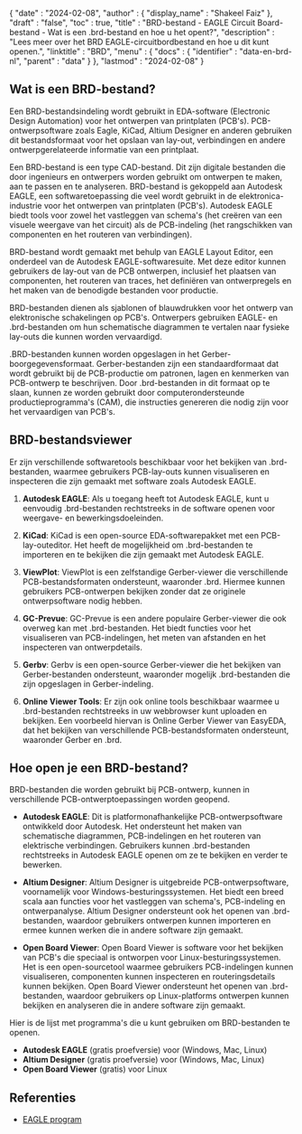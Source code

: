 {
  "date" : "2024-02-08",
  "author" : {
    "display_name" : "Shakeel Faiz"
},
  "draft" : "false",
  "toc" : true,
  "title" : "BRD-bestand - EAGLE Circuit Board-bestand - Wat is een .brd-bestand en hoe u het opent?",
  "description" : "Lees meer over het BRD EAGLE-circuitbordbestand en hoe u dit kunt openen.",
  "linktitle" : "BRD",
  "menu" : {
    "docs" : {
      "identifier" : "data-en-brd-nl",
      "parent" : "data"
}
},
  "lastmod" : "2024-02-08"
}

## Wat is een BRD-bestand?

Een BRD-bestandsindeling wordt gebruikt in EDA-software (Electronic Design Automation) voor het ontwerpen van printplaten (PCB's). PCB-ontwerpsoftware zoals Eagle, KiCad, Altium Designer en anderen gebruiken dit bestandsformaat voor het opslaan van lay-out, verbindingen en andere ontwerpgerelateerde informatie van een printplaat.

Een BRD-bestand is een type CAD-bestand. Dit zijn digitale bestanden die door ingenieurs en ontwerpers worden gebruikt om ontwerpen te maken, aan te passen en te analyseren. BRD-bestand is gekoppeld aan Autodesk EAGLE, een softwaretoepassing die veel wordt gebruikt in de elektronica-industrie voor het ontwerpen van printplaten (PCB's). Autodesk EAGLE biedt tools voor zowel het vastleggen van schema's (het creëren van een visuele weergave van het circuit) als de PCB-indeling (het rangschikken van componenten en het routeren van verbindingen).

BRD-bestand wordt gemaakt met behulp van EAGLE Layout Editor, een onderdeel van de Autodesk EAGLE-softwaresuite. Met deze editor kunnen gebruikers de lay-out van de PCB ontwerpen, inclusief het plaatsen van componenten, het routeren van traces, het definiëren van ontwerpregels en het maken van de benodigde bestanden voor productie.

BRD-bestanden dienen als sjablonen of blauwdrukken voor het ontwerp van elektronische schakelingen op PCB's. Ontwerpers gebruiken EAGLE- en .brd-bestanden om hun schematische diagrammen te vertalen naar fysieke lay-outs die kunnen worden vervaardigd.

.BRD-bestanden kunnen worden opgeslagen in het Gerber-boorgegevensformaat. Gerber-bestanden zijn een standaardformaat dat wordt gebruikt bij de PCB-productie om patronen, lagen en kenmerken van PCB-ontwerp te beschrijven. Door .brd-bestanden in dit formaat op te slaan, kunnen ze worden gebruikt door computerondersteunde productieprogramma's (CAM), die instructies genereren die nodig zijn voor het vervaardigen van PCB's.

## BRD-bestandsviewer

Er zijn verschillende softwaretools beschikbaar voor het bekijken van .brd-bestanden, waarmee gebruikers PCB-lay-outs kunnen visualiseren en inspecteren die zijn gemaakt met software zoals Autodesk EAGLE.

1.  **Autodesk EAGLE**: Als u toegang heeft tot Autodesk EAGLE, kunt u eenvoudig .brd-bestanden rechtstreeks in de software openen voor weergave- en bewerkingsdoeleinden.
    
2.  **KiCad**: KiCad is een open-source EDA-softwarepakket met een PCB-lay-outeditor. Het heeft de mogelijkheid om .brd-bestanden te importeren en te bekijken die zijn gemaakt met Autodesk EAGLE.
    
3.  **ViewPlot**: ViewPlot is een zelfstandige Gerber-viewer die verschillende PCB-bestandsformaten ondersteunt, waaronder .brd. Hiermee kunnen gebruikers PCB-ontwerpen bekijken zonder dat ze originele ontwerpsoftware nodig hebben.
    
4.  **GC-Prevue**: GC-Prevue is een andere populaire Gerber-viewer die ook overweg kan met .brd-bestanden. Het biedt functies voor het visualiseren van PCB-indelingen, het meten van afstanden en het inspecteren van ontwerpdetails.
    
5.  **Gerbv**: Gerbv is een open-source Gerber-viewer die het bekijken van Gerber-bestanden ondersteunt, waaronder mogelijk .brd-bestanden die zijn opgeslagen in Gerber-indeling.
    
6.  **Online Viewer Tools**: Er zijn ook online tools beschikbaar waarmee u .brd-bestanden rechtstreeks in uw webbrowser kunt uploaden en bekijken. Een voorbeeld hiervan is Online Gerber Viewer van EasyEDA, dat het bekijken van verschillende PCB-bestandsformaten ondersteunt, waaronder Gerber en .brd.

## Hoe open je een BRD-bestand?

BRD-bestanden die worden gebruikt bij PCB-ontwerp, kunnen in verschillende PCB-ontwerptoepassingen worden geopend.

- **Autodesk EAGLE**: Dit is platformonafhankelijke PCB-ontwerpsoftware ontwikkeld door Autodesk. Het ondersteunt het maken van schematische diagrammen, PCB-indelingen en het routeren van elektrische verbindingen. Gebruikers kunnen .brd-bestanden rechtstreeks in Autodesk EAGLE openen om ze te bekijken en verder te bewerken.
    
- **Altium Designer**: Altium Designer is uitgebreide PCB-ontwerpsoftware, voornamelijk voor Windows-besturingssystemen. Het biedt een breed scala aan functies voor het vastleggen van schema's, PCB-indeling en ontwerpanalyse. Altium Designer ondersteunt ook het openen van .brd-bestanden, waardoor gebruikers ontwerpen kunnen importeren en ermee kunnen werken die in andere software zijn gemaakt.
    
- **Open Board Viewer**: Open Board Viewer is software voor het bekijken van PCB's die speciaal is ontworpen voor Linux-besturingssystemen. Het is een open-sourcetool waarmee gebruikers PCB-indelingen kunnen visualiseren, componenten kunnen inspecteren en routeringsdetails kunnen bekijken. Open Board Viewer ondersteunt het openen van .brd-bestanden, waardoor gebruikers op Linux-platforms ontwerpen kunnen bekijken en analyseren die in andere software zijn gemaakt.

Hier is de lijst met programma's die u kunt gebruiken om BRD-bestanden te openen.

- **Autodesk EAGLE** (gratis proefversie) voor (Windows, Mac, Linux)
- **Altium Designer** (gratis proefversie) voor (Windows, Mac, Linux)
- **Open Board Viewer** (gratis) voor Linux

## Referenties
* [EAGLE program](https://en.wikipedia.org/wiki/EAGLE_(program))
